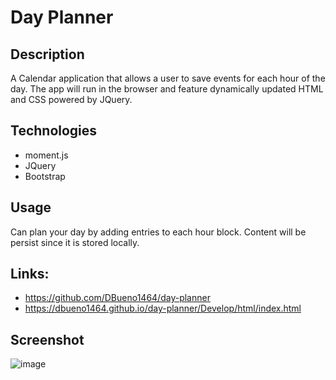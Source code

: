 # Day Planner

  ## Description
  A Calendar application that allows a user to save events for each hour of the day. The app will run in the browser and feature dynamically updated HTML and CSS powered by JQuery.

  ## Technologies
  - moment.js
  - JQuery
  - Bootstrap

  ## Usage
  Can plan your day by adding entries to each hour block. Content will be persist since it is stored locally. 

  ## Links:
  - https://github.com/DBueno1464/day-planner
  - https://dbueno1464.github.io/day-planner/Develop/html/index.html
  
  ## Screenshot
  ![image](https://user-images.githubusercontent.com/82502383/132119838-73f84e83-8302-4399-a73f-e7a51b025dfd.png)
